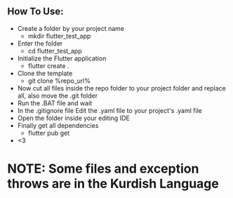 ## How To Use:
 - Create a folder by your project name
   - mkdir flutter_test_app
 - Enter the folder
   - cd flutter_test_app
 - Initialize the Flutter application
   - flutter create .
 - Clone the template
   - git clone %repo_url%
 - Now cut all files inside the repo folder to your project folder and replace all, also move the .git folder
 - Run the .BAT file and wait
 - In the .gitignore file Edit the .yaml file to your project's .yaml file
 - Open the folder inside your editing IDE
 - Finally get all dependencies
   - flutter pub get
 - <3

# NOTE: Some files and exception throws are in the Kurdish Language
